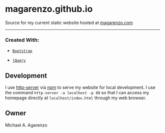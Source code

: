 # magarenzo.github.io
Source for my current static website hosted at [magarenzo.com](https://magarenzo.com)

---

<h3>Created With:</h3>

* [`Bootstrap`](https://getbootstrap.com/)

* [`jQuery`](https://jquery.com/)

## Development

I use [http-server](https://www.npmjs.com/package/http-server) via [npm](https://www.npmjs.com/) to serve my website for local development. I use the command `http-server -a localhost -p 80` so that I can access my homepage directly at `localhost/index.html` through my web browser.

## Owner

Michael A. Agarenzo
